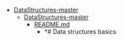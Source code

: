 - <a href = "F:\Node_projects\Node_Way\Education\TSH_video\Timur_Video_JS\ind_2\DataStructures-master\cat.DataStructures-master\dir.DataStructures-master.md">DataStructures-master</a>
    - <a href = "F:\Node_projects\Node_Way\Education\TSH_video\Timur_Video_JS\ind_2\DataStructures-master\DataStructures-master\cat.DataStructures-master\dir.DataStructures-master.md">DataStructures-master</a>
        - <a href = "F:\Node_projects\Node_Way\Education\TSH_video\Timur_Video_JS\ind_2\DataStructures-master\DataStructures-master\README.md">README.md</a>
            - *# Data structures basics
    
